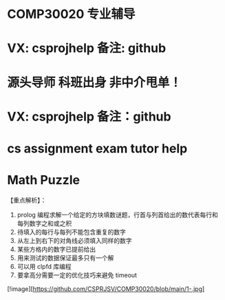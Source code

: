 # COMP30020 专业辅导
# VX: csprojhelp 备注: github
# 源头导师 科班出身 非中介甩单！
# VX: csprojhelp 备注：github
# cs assignment exam tutor help


# Math Puzzle
【重点解析】：
1. prolog 编程求解一个给定的方块填数谜题，行首与列首给出的数代表每行和每列数字之和或之积
2. 待填入的每行与每列不能包含重复的数字
3. 从左上到右下的对角线必须填入同样的数字
4. 某些方格内的数字已提前给出
5. 用来测试的数据保证最多只有一个解
6. 可以用 clpfd 库编程
7. 要拿高分需要一定的优化技巧来避免 timeout

[!image][https://github.com/CSPRJSV/COMP30020/blob/main/1-.jpg]
